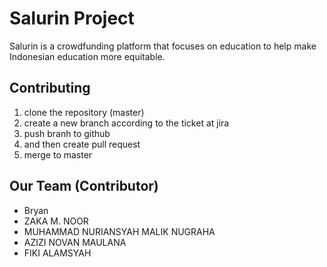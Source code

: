# Salurin Project 
Salurin is a crowdfunding platform that focuses on education to help make Indonesian education more equitable.

## Contributing
1. clone the repository (master)
2. create a new branch according to the ticket at jira
3. push branh to github 
4. and then create pull request 
5. merge to master

## Our Team (Contributor)
- Bryan 
- ZAKA M. NOOR
- MUHAMMAD NURIANSYAH MALIK NUGRAHA
- AZIZI NOVAN MAULANA
- FIKI ALAMSYAH